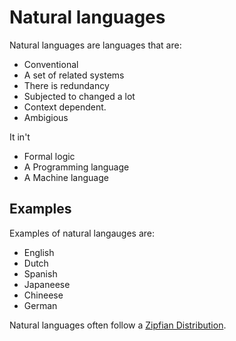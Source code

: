 # Natural languages 

Natural languages are languages that are:
- Conventional 
- A set of related systems
- There is redundancy 
- Subjected to changed a lot
- Context dependent. 
- Ambigious

It in't 
- Formal logic
- A Programming language
- A Machine language 

## Examples 

Examples of natural langauges are:
- English 
- Dutch
- Spanish 
- Japaneese
- Chineese
- German 


Natural languages often follow a [Zipfian Distribution](Languages/Zipfian%20Distribution.md).